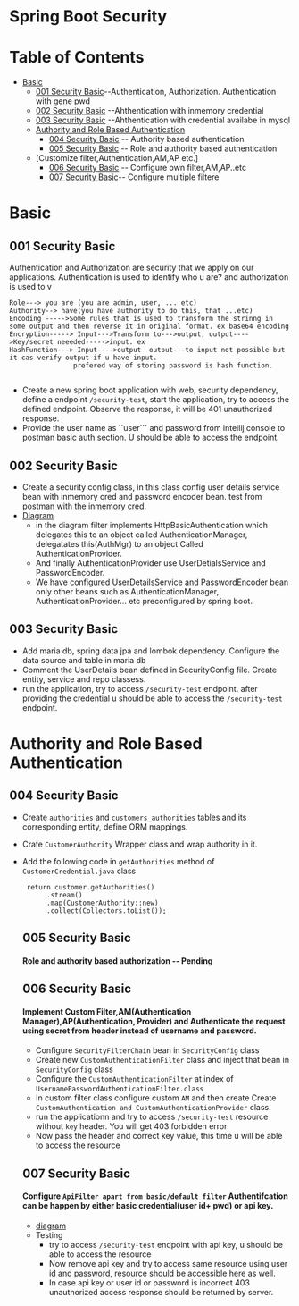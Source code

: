 
# Spring Boot Security
# Table of Contents
- [Basic](#basic)
  - [001 Security Basic](#001-security-basic)--Authentication, Authorization. Authentication with gene pwd
  - [002 Security Basic](#002-security-basic) --Ahthentication with inmemory credential
  - [003 Security Basic](#003-security-basic) --Ahthentication with credential availabe in mysql
  - [Authority and Role Based Authentication](#authority-and-role-based-authentication)
    - [004 Security Basic](#004-security-basic) -- Authority based authentication
    - [005 Security Basic](#005-security-basic) -- Role and authority based authentication
  - [Customize filter,Authentication,AM,AP etc.]
     - [006 Security Basic](#006-security-basic) -- Configure own filter,AM,AP..etc
     - [007 Security Basic](#007-security-basic)-- Configure multiple filtere
# Basic
## 001 Security Basic
<p>Authentication and Authorization are security that we apply on our applications. Authentication is used to identify who u are? and authorization is used to v</p>

```
Role---> you are (you are admin, user, ... etc)
Authority--> have(you have authority to do this, that ...etc)
Encoding ----->Some rules that is used to transform the strinng in some output and then reverse it in original format. ex base64 encoding
Encryption-----> Input--->Transform to--->output, output---->Key/secret neeeded----->input. ex 
HashFunction---> Input---->output  output---to input not possible but it cas verify output if u have input.
                prefered way of storing password is hash function.
                
```
- Create a new spring boot application with web, security dependency, define a endpoint ```/security-test```, start the application, try to access the defined endpoint. Observe the response, it will be 401 unauthorized response.
- Provide the user name as ``user``` and password from intellij console to postman basic auth section. U should be able to access the endpoint.

## 002 Security Basic
- Create a security config class, in this class config user details service bean with inmemory cred and password encoder bean. test from postman with the inmemory cred.
- [Diagram](/security-basic/003-security-basic.png)
  - in the diagram filter implements HttpBasicAuthentication which delegates this to an object called AuthenticationManager, delegatates this(AuthMgr) to an object Called AuthenticationProvider.
  - And finally AuthenticationProvider use UserDetialsService and PasswordEncoder.
  - We have configured UserDetailsService and PasswordEncoder bean only other beans such as AuthenticationManager, AuthenticationProvider... etc preconfigured by spring boot.

## 003 Security Basic
- Add maria db, spring data jpa and lombok dependency. Configure the data source and table in maria db
- Comment the UserDetails bean defined in SecurityConfig file. Create entity, service and repo classess.
- run the application, try to access ```/security-test``` endpoint. after providing the credential u should be able to access the ```/security-test``` endpoint.

# Authority and Role Based Authentication
## 004 Security Basic
- Create ```authorities``` and ```customers_authorities``` tables and its corresponding entity, define ORM mappings.
- Crate ```CustomerAuthority``` Wrapper class and wrap authority in it.
- Add the following code in ```getAuthorities``` method of ```CustomerCredential.java``` class
  ```
   return customer.getAuthorities()
        .stream()
        .map(CustomerAuthority::new)
        .collect(Collectors.toList());
  ```

  ## 005 Security Basic
  #### Role and authority based authorization -- Pending

  ## 006 Security Basic
  #### Implement Custom Filter,AM(Authentication Manager),AP(Authentication, Provider) and Authenticate the request using secret from header instead of username and password.
  - Configure ```SecurityFilterChain``` bean in ```SecurityConfig``` class
  - Create new ```CustomAuthenticationFilter``` class and inject that bean in ```SecurityConfig``` class
  - Configure the ```CustomAuthenticationFilter``` at index of 
    ```UsernamePasswordAuthenticationFilter.class```
  - In custom filter class configure custom ```AM``` and then create Create ```CustomAuthentication and CustomAuthenticationProvider``` class.
  - run the applicationn and try to access ```/security-test``` resource without ```key``` header. You will get 403 forbidden error
  - Now pass the header and correct key value, this time u will be able to access the resource
  
  ## 007 Security Basic
  #### Configure ```ApiFilter apart from basic/default filter``` Authentifcation can be happen by either basic credential(user id+ pwd) or api key.
  - [diagram](/007-security-auth.png)
  - Testing
    - try to access ```/security-test``` endpoint with api key, u should be able to access the resource
    - Now remove api key and try to access same resource using user id and password, resource should be accessible here as well.
    - In case api key or user id or password is incorrect 403 unauthorized access response should be returned by server.
      
